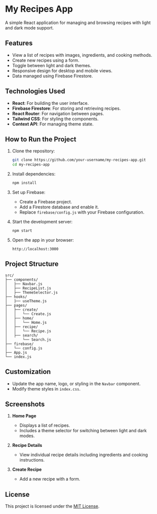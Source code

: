 # My Recipes App

A simple React application for managing and browsing recipes with light and dark mode support.

## Features
- View a list of recipes with images, ingredients, and cooking methods.
- Create new recipes using a form.
- Toggle between light and dark themes.
- Responsive design for desktop and mobile views.
- Data managed using Firebase Firestore.

## Technologies Used
- **React**: For building the user interface.
- **Firebase Firestore**: For storing and retrieving recipes.
- **React Router**: For navigation between pages.
- **Tailwind CSS**: For styling the components.
- **Context API**: For managing theme state.

## How to Run the Project
1. Clone the repository:
   ```bash
   git clone https://github.com/your-username/my-recipes-app.git
   cd my-recipes-app
   ```

2. Install dependencies:
   ```bash
   npm install
   ```

3. Set up Firebase:
   - Create a Firebase project.
   - Add a Firestore database and enable it.
   - Replace `firebase/config.js` with your Firebase configuration.

4. Start the development server:
   ```bash
   npm start
   ```

5. Open the app in your browser:
   ```
   http://localhost:3000
   ```

## Project Structure
```
src/
├── components/
│   ├── Navbar.js
│   ├── RecipeList.js
│   ├── ThemeSelector.js
├── hooks/
│   ├── useTheme.js
├── pages/
│   ├── create/
│   │   └── Create.js
│   ├── home/
│   │   └── Home.js
│   ├── recipe/
│   │   └── Recipe.js
│   ├── search/
│       └── Search.js
├── firebase/
│   └── config.js
├── App.js
└── index.js
```

## Customization
- Update the app name, logo, or styling in the `Navbar` component.
- Modify theme styles in `index.css`.

## Screenshots
1. **Home Page**
   - Displays a list of recipes.
   - Includes a theme selector for switching between light and dark modes.

2. **Recipe Details**
   - View individual recipe details including ingredients and cooking instructions.

3. **Create Recipe**
   - Add a new recipe with a form.

## License
This project is licensed under the [MIT License](LICENSE).
